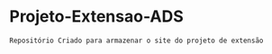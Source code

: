 # Projeto-Extensao-ADS

    Repositório Criado para armazenar o site do projeto de extensão
    
  
